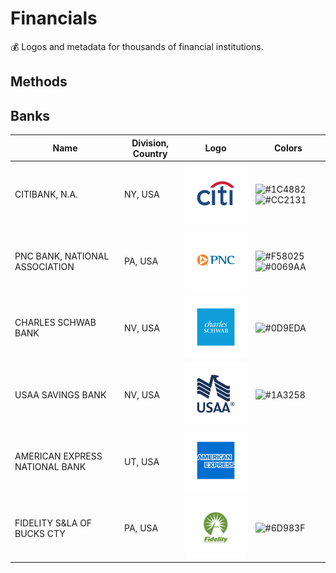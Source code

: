 # Financials

💰 Logos and metadata for thousands of financial institutions.

## Methods

## Banks

| Name | Division, Country | Logo | Colors |
| ---- | ----------------- | ---- | ------ |
| CITIBANK, N.A. | NY, USA | ![CITIBANK, N.A. Logo](https://raw.githubusercontent.com/College-Canine/financial/master/logos/bank/citibank.svg) | ![#1C4882](https://placehold.co/15x15/1C4882/1C4882.png)![#CC2131](https://placehold.co/15x15/CC2131/CC2131.png)
| PNC BANK, NATIONAL ASSOCIATION | PA, USA | ![PNC BANK, NATIONAL ASSOCIATION Logo](https://raw.githubusercontent.com/College-Canine/financial/master/logos/bank/pnc.svg) | ![#F58025](https://placehold.co/15x15/F58025/F58025.png)![#0069AA](https://placehold.co/15x15/0069AA/0069AA.png)
| CHARLES SCHWAB BANK | NV, USA | ![CHARLES SCHWAB BANK Logo](https://raw.githubusercontent.com/College-Canine/financial/master/logos/bank/schwab.svg) | ![#0D9EDA](https://placehold.co/15x15/0D9EDA/0D9EDA.png)
| USAA SAVINGS BANK | NV, USA | ![USAA SAVINGS BANK Logo](https://raw.githubusercontent.com/College-Canine/financial/master/logos/bank/usaa.svg) | ![#1A3258](https://placehold.co/15x15/1A3258/1A3258.png)
| AMERICAN EXPRESS NATIONAL BANK | UT, USA | ![AMERICAN EXPRESS NATIONAL BANK Logo](https://raw.githubusercontent.com/College-Canine/financial/master/logos/bank/amex.svg) | 
| FIDELITY S&LA OF BUCKS CTY | PA, USA | ![FIDELITY S&LA OF BUCKS CTY Logo](https://raw.githubusercontent.com/College-Canine/financial/master/logos/bank/fidelity.svg) | ![#6D983F](https://placehold.co/15x15/6D983F/6D983F.png)

